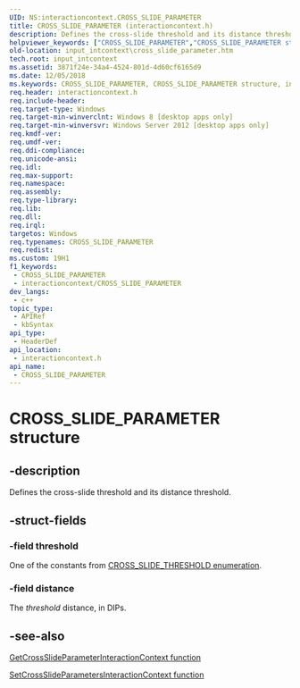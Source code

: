 ```yaml
---
UID: NS:interactioncontext.CROSS_SLIDE_PARAMETER
title: CROSS_SLIDE_PARAMETER (interactioncontext.h)
description: Defines the cross-slide threshold and its distance threshold.
helpviewer_keywords: ["CROSS_SLIDE_PARAMETER","CROSS_SLIDE_PARAMETER structure","input_intcontext.cross_slide_parameter","interactioncontext.cross_slide_parameter","interactioncontext/CROSS_SLIDE_PARAMETER"]
old-location: input_intcontext\cross_slide_parameter.htm
tech.root: input_intcontext
ms.assetid: 3871f24e-34a4-4524-801d-4d60cf6165d9
ms.date: 12/05/2018
ms.keywords: CROSS_SLIDE_PARAMETER, CROSS_SLIDE_PARAMETER structure, input_intcontext.cross_slide_parameter, interactioncontext.cross_slide_parameter, interactioncontext/CROSS_SLIDE_PARAMETER
req.header: interactioncontext.h
req.include-header: 
req.target-type: Windows
req.target-min-winverclnt: Windows 8 [desktop apps only]
req.target-min-winversvr: Windows Server 2012 [desktop apps only]
req.kmdf-ver: 
req.umdf-ver: 
req.ddi-compliance: 
req.unicode-ansi: 
req.idl: 
req.max-support: 
req.namespace: 
req.assembly: 
req.type-library: 
req.lib: 
req.dll: 
req.irql: 
targetos: Windows
req.typenames: CROSS_SLIDE_PARAMETER
req.redist: 
ms.custom: 19H1
f1_keywords:
 - CROSS_SLIDE_PARAMETER
 - interactioncontext/CROSS_SLIDE_PARAMETER
dev_langs:
 - c++
topic_type:
 - APIRef
 - kbSyntax
api_type:
 - HeaderDef
api_location:
 - interactioncontext.h
api_name:
 - CROSS_SLIDE_PARAMETER
---
```


# CROSS_SLIDE_PARAMETER structure

## -description

Defines the cross-slide threshold and its distance threshold.

## -struct-fields

### -field threshold

One of the constants from [CROSS_SLIDE_THRESHOLD enumeration](ne-interactioncontext-cross_slide_threshold.md).

### -field distance

The *threshold* distance, in DIPs.

## -see-also

[GetCrossSlideParameterInteractionContext function](nf-interactioncontext-getcrossslideparameterinteractioncontext.md)

[SetCrossSlideParametersInteractionContext function](nf-interactioncontext-setcrossslideparametersinteractioncontext.md)
